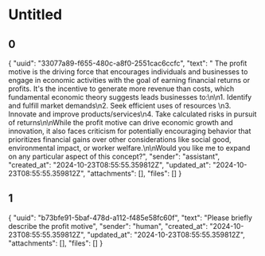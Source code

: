 # Untitled

## 0

{
  "uuid": "33077a89-f655-480c-a8f0-2551cac6ccfc",
  "text": " The profit motive is the driving force that encourages individuals and businesses to engage in economic activities with the goal of earning financial returns or profits. It's the incentive to generate more revenue than costs, which fundamental economic theory suggests leads businesses to:\n\n1. Identify and fulfill market demands\n2. Seek efficient uses of resources \n3. Innovate and improve products/services\n4. Take calculated risks in pursuit of returns\n\nWhile the profit motive can drive economic growth and innovation, it also faces criticism for potentially encouraging behavior that prioritizes financial gains over other considerations like social good, environmental impact, or worker welfare.\n\nWould you like me to expand on any particular aspect of this concept?",
  "sender": "assistant",
  "created_at": "2024-10-23T08:55:55.359812Z",
  "updated_at": "2024-10-23T08:55:55.359812Z",
  "attachments": [],
  "files": []
}

## 1

{
  "uuid": "b73bfe91-5baf-478d-a112-f485e58fc60f",
  "text": "Please briefly describe the profit motive",
  "sender": "human",
  "created_at": "2024-10-23T08:55:55.359812Z",
  "updated_at": "2024-10-23T08:55:55.359812Z",
  "attachments": [],
  "files": []
}
